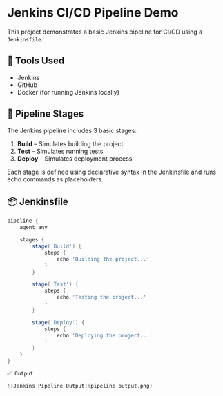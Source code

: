 # Jenkins CI/CD Pipeline Demo

This project demonstrates a basic Jenkins pipeline for CI/CD using a `Jenkinsfile`.

## 🚀 Tools Used
- Jenkins
- GitHub
- Docker (for running Jenkins locally)


## 🧪 Pipeline Stages

The Jenkins pipeline includes 3 basic stages:

1. **Build** – Simulates building the project  
2. **Test** – Simulates running tests  
3. **Deploy** – Simulates deployment process

Each stage is defined using declarative syntax in the Jenkinsfile and runs echo commands as placeholders.

## 📦 Jenkinsfile

```groovy
pipeline {
    agent any

    stages {
        stage('Build') {
            steps {
                echo 'Building the project...'
            }
        }

        stage('Test') {
            steps {
                echo 'Testing the project...'
            }
        }

        stage('Deploy') {
            steps {
                echo 'Deploying the project...'
            }
        }
    }
}

✅ Output

![Jenkins Pipeline Output](pipeline-output.png)
